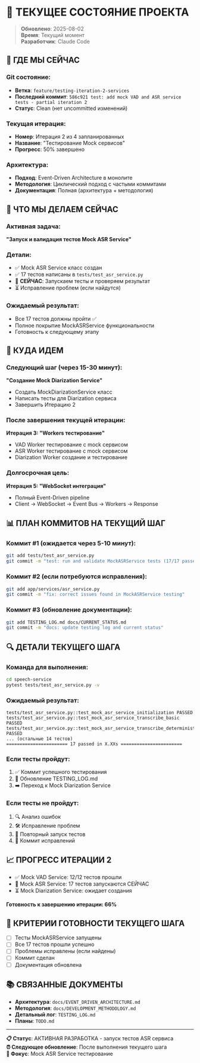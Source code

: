 # 📍 ТЕКУЩЕЕ СОСТОЯНИЕ ПРОЕКТА

> **Обновлено**: 2025-08-02  
> **Время**: Текущий момент  
> **Разработчик**: Claude Code

## 🎯 ГДЕ МЫ СЕЙЧАС

### **Git состояние:**
- **Ветка**: `feature/testing-iteration-2-services`
- **Последний коммит**: `586c921 test: add mock VAD and ASR service tests - partial iteration 2`
- **Статус**: Clean (нет uncommitted изменений)

### **Текущая итерация:**
- **Номер**: Итерация 2 из 4 запланированных
- **Название**: "Тестирование Mock сервисов"
- **Прогресс**: 50% завершено

### **Архитектура:**
- **Подход**: Event-Driven Architecture в монолите
- **Методология**: Циклический подход с частыми коммитами
- **Документация**: Полная (архитектура + методология)

## 🔄 ЧТО МЫ ДЕЛАЕМ СЕЙЧАС

### **Активная задача:**
**"Запуск и валидация тестов Mock ASR Service"**

### **Детали:**
- ✅ Mock ASR Service класс создан
- ✅ 17 тестов написаны в `tests/test_asr_service.py`
- 🔄 **СЕЙЧАС**: Запускаем тесты и проверяем результат
- ⏳ Исправление проблем (если найдутся)

### **Ожидаемый результат:**
- Все 17 тестов должны пройти ✅
- Полное покрытие MockASRService функциональности
- Готовность к следующему этапу

## 🎯 КУДА ИДЕМ

### **Следующий шаг (через 15-30 минут):**
**"Создание Mock Diarization Service"**
- Создать MockDiarizationService класс
- Написать тесты для Diarization сервиса
- Завершить Итерацию 2

### **После завершения текущей итерации:**
**Итерация 3: "Workers тестирование"**
- VAD Worker тестирование с mock сервисом
- ASR Worker тестирование с mock сервисом
- Diarization Worker создание и тестирование

### **Долгосрочная цель:**
**Итерация 5: "WebSocket интеграция"**
- Полный Event-Driven pipeline
- Client → WebSocket → Event Bus → Workers → Response

## 📊 ПЛАН КОММИТОВ НА ТЕКУЩИЙ ШАГ

### **Коммит #1 (ожидается через 5-10 минут):**
```bash
git add tests/test_asr_service.py
git commit -m "test: run and validate MockASRService tests (17/17 passed)"
```

### **Коммит #2 (если потребуются исправления):**
```bash
git add app/services/asr_service.py
git commit -m "fix: correct issues found in MockASRService testing"
```

### **Коммит #3 (обновление документации):**
```bash
git add TESTING_LOG.md docs/CURRENT_STATUS.md
git commit -m "docs: update testing log and current status"
```

## 🔍 ДЕТАЛИ ТЕКУЩЕГО ШАГА

### **Команда для выполнения:**
```bash
cd speech-service
pytest tests/test_asr_service.py -v
```

### **Ожидаемый результат:**
```
tests/test_asr_service.py::test_mock_asr_service_initialization PASSED
tests/test_asr_service.py::test_mock_asr_service_transcribe_basic PASSED
tests/test_asr_service.py::test_mock_asr_service_transcribe_deterministic PASSED
... (остальные 14 тестов)
======================= 17 passed in X.XXs =======================
```

### **Если тесты пройдут:**
1. ✅ Коммит успешного тестирования
2. 📝 Обновление TESTING_LOG.md
3. ➡️ Переход к Mock Diarization Service

### **Если тесты не пройдут:**
1. 🔍 Анализ ошибок
2. 🛠️ Исправление проблем
3. 🔄 Повторный запуск тестов
4. 📝 Коммит исправлений

## 📈 ПРОГРЕСС ИТЕРАЦИИ 2

- ✅ Mock VAD Service: 12/12 тестов прошли
- 🔄 Mock ASR Service: 17 тестов запускаются СЕЙЧАС
- ⏳ Mock Diarization Service: ожидает создания

**Готовность к завершению итерации: 66%**

## 🎯 КРИТЕРИИ ГОТОВНОСТИ ТЕКУЩЕГО ШАГА

- [ ] Тесты MockASRService запущены
- [ ] Все 17 тестов прошли успешно
- [ ] Проблемы исправлены (если найдены)
- [ ] Коммит сделан
- [ ] Документация обновлена

## 📚 СВЯЗАННЫЕ ДОКУМЕНТЫ

- **Архитектура**: `docs/EVENT_DRIVEN_ARCHITECTURE.md`
- **Методология**: `docs/DEVELOPMENT_METHODOLOGY.md`
- **Детальный лог**: `TESTING_LOG.md`
- **Планы**: `TODO.md`

---

**📋 Статус**: АКТИВНАЯ РАЗРАБОТКА - запуск тестов ASR сервиса  
**⏰ Следующее обновление**: После выполнения текущего шага  
**🎯 Фокус**: Mock ASR Service тестирование